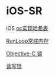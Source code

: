# iOS-SR
iOS
[oc实现哈希表](https://github.com/Rui4u/iOS/tree/master/哈希表)

[RunLoop常驻内存](https://github.com/Rui4u/iOS/tree/master/RunLoop线程常驻)

[Objective-C 锁](https://github.com/Rui4u/iOS/tree/master/Objective-C%20锁)

[读写锁](https://github.com/Rui4u/iOS/tree/master/读写锁)

	
